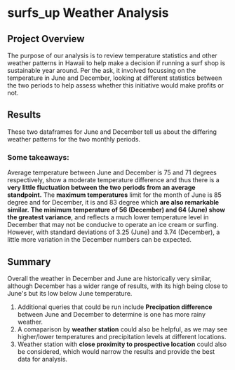 # surfs_up Weather Analysis
## Project Overview
The purpose of our analysis is to review temperature statistics and other weather patterns in Hawaii to help make a decision if running a surf shop is sustainable year around. Per the ask, it involved focussing on the temperature in June and December, looking at different statistics between the two periods to help assess whether this initiative would make profits or not.

## Results
These two dataframes for June and December tell us about the differing weather patterns for the two monthly periods. 
### Some takeaways:
Average temperature between June and December is 75 and 71 degrees respectively, show a moderate temperature difference and thus there is a **very little fluctuation between the two periods from an average standpoint.**
The **maximum temperatures** limit for the month of June is 85 degree and for December, it is and 83 degree which **are also remarkable similar.**
**The minimum temperature of 56 (December) and 64 (June) show the greatest variance**, and reflects a much lower temperature level in December that may not be conducive to operate an ice cream or surfing. However, with standard deviations of 3.25 (June) and 3.74 (December), a little more variation in the December numbers can be expected.

## Summary
Overall the weather in December and June are historically very similar, although December has a wider range of results, with its high being close to June's but its low below June temperature.
1. Additional queries that could be run include **Precipation difference** between June and December to determine is one has more rainy weather.
2. A comaparison by **weather station** could also be helpful, as we may see higher/lower temperatures and precipitation levels at different locations. 
3. Weather station with **close proximity to prospective location** could also be considered, which would narrow the results and provide the best data for analysis.
